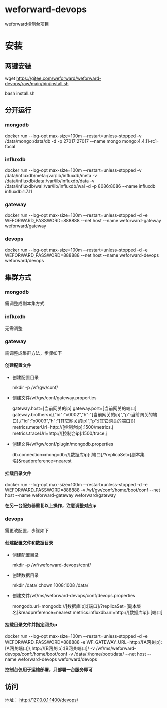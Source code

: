 # weforward-devops
weforward控制台项目

# 安装

## 两键安装
wget https://gitee.com/weforward/weforward-devops/raw/main/bin/install.sh 

bash install.sh

## 分开运行

### mongodb
docker run --log-opt max-size=100m --restart=unless-stopped -v /data/mongo:/data/db -d -p 27017:27017 --name mongo mongo:4.4.11-rc1-focal

### influxdb
docker run --log-opt max-size=100m --restart=unless-stopped  -v /data/influxdb/meta:/var/lib/influxdb/meta  -v /data/influxdb/data:/var/lib/influxdb/data  -v /data/influxdb/wal:/var/lib/influxdb/wal -d -p 8086:8086 --name influxdb influxdb:1.7.11

### gateway
docker run  --log-opt max-size=100m --restart=unless-stopped -d -e WEFORWARD_PASSWORD=888888 --net host --name weforward-gateway weforward/gateway

### devops
docker run  --log-opt max-size=100m --restart=unless-stopped -d  -e WEFORWARD_PASSWORD=888888 --net host --name weforward-devops weforward/devops

## 集群方式

### mongodb
需调整成副本集方式

### influxdb
无需调整

### gateway
需调整成集群方法，步骤如下

#### 创建配置文件

- 创建配置目录
	
	mkdir -p /wf/gw/conf/

- 创建文件/wf/gw/conf/gateway.properties

	 gateway.host=[当前网关的ip]
	 gateway.port=[当前网关的端口]
	 gateway.brothers=[{"id":"x0002","h":"[当前网关的ip]","p":当前网关的端口},{"id":"x0003","h":"[其它网关的ip]","p":[其它网关的端口]}]
	 metrics.meterUrl=http://[控制台ip]:1500/metrics.j
	 metrics.traceUrl=http://[控制台ip]:1500/trace.j

- 创建文件/wf/gw/conf/plugin/mongodb.properties
	
	db.connection=mongodb://[数据库ip]:[端口]/?replicaSet=[副本集名]&readpreference=nearest


#### 挂载目录文件

docker run  --log-opt max-size=100m --restart=unless-stopped -d -e WEFORWARD_PASSWORD=888888 -v /wf/gw/conf:/home/boot/conf --net host --name weforward-gateway weforward/gateway

**在另一台服务器重复以上操作，注意调整对应ip**

### devops
需更改配置，步骤如下

#### 创建配置文件和数据目录

- 创建配置目录

	mkdir -p /wf/weforward-devops/conf/

- 创建数据目录

	mkdir /data/
	chown 1008:1008 /data/

- 创建文件/wf/ms/weforward-devops/conf/devops.properties

	mongodb.url=mongodb://[数据库ip]:[端口]/?replicaSet=[副本集名]&readpreference=nearest
	metrics.influxdb.url=http://[数据库ip]::[端口]

#### 挂载目录文件并指定网关ip

docker run  --log-opt max-size=100m --restart=unless-stopped -d  -e WEFORWARD_PASSWORD=888888 -e WF_GATEWAY_URL=http://[A网关ip]:[A网关端口]/;http://[B网关ip]:[B网关端口]/ -v /wf/ms/weforward-devops/conf:/home/boot/conf -v /data/:/home/boot/data/ --net host --name weforward-devops weforward/devops

**控制台仅用于运维部署，只部署一台服务即可**

## 访问

地址： http://127.0.0.1:1400/devops/



